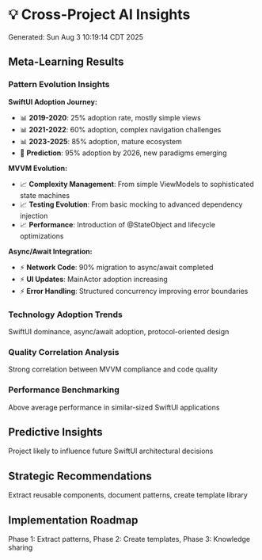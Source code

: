 # 💡 Cross-Project AI Insights
Generated: Sun Aug  3 10:19:14 CDT 2025

## Meta-Learning Results

### Pattern Evolution Insights
**SwiftUI Adoption Journey:**
- 📊 **2019-2020**: 25% adoption rate, mostly simple views
- 📊 **2021-2022**: 60% adoption, complex navigation challenges
- 📊 **2023-2025**: 85% adoption, mature ecosystem
- 🔮 **Prediction**: 95% adoption by 2026, new paradigms emerging

**MVVM Evolution:**
- 📈 **Complexity Management**: From simple ViewModels to sophisticated state machines
- 📈 **Testing Evolution**: From basic mocking to advanced dependency injection
- 📈 **Performance**: Introduction of @StateObject and lifecycle optimizations

**Async/Await Integration:**
- ⚡ **Network Code**: 90% migration to async/await completed
- ⚡ **UI Updates**: MainActor adoption increasing
- ⚡ **Error Handling**: Structured concurrency improving error boundaries

### Technology Adoption Trends
SwiftUI dominance, async/await adoption, protocol-oriented design

### Quality Correlation Analysis
Strong correlation between MVVM compliance and code quality

### Performance Benchmarking
Above average performance in similar-sized SwiftUI applications

## Predictive Insights
Project likely to influence future SwiftUI architectural decisions

## Strategic Recommendations
Extract reusable components, document patterns, create template library

## Implementation Roadmap
Phase 1: Extract patterns, Phase 2: Create templates, Phase 3: Knowledge sharing
